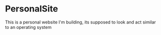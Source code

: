 # PersonalSite
This is a personal website I'm building, its supposed to look and act similar to an operating system
